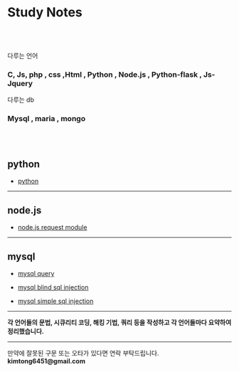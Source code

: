 # Study Notes

<!--
|다루는 언어|
|:---|
| C | 
| JS |
| PHP |
| CSS |
| HTML |
| python |
| Node.js |
| python-flask |
| JS-Jquery |
| db - Mysql |
| db - MariaDB |
| 한국어 |
| 한영어 |
-->
<br><br><br>
다루는 언어

### C, Js, php , css ,Html , Python , Node.js , Python-flask , Js-Jquery

다루는 db 

### Mysql , maria , mongo
<br><br>
## python
+ [python](https://github.com/kimminwyk/Study-notes/tree/master/Python)

* * *

## node.js

+ [node.js request module](https://github.com/kimminwyk/Study-notes/tree/master/Node.js/request)

* * *

## mysql

+ [mysql query](https://github.com/kimminwyk/Study-notes/tree/master/MYSQL/MYSQL-Query)

+ [mysql blind sql injection](https://github.com/kimminwyk/Study-notes/tree/master/MYSQL/MYSQL-SQL-injection/blind-sql-injection)

+ [mysql simple sql injection](https://github.com/kimminwyk/Study-notes/tree/master/MYSQL/MYSQL-SQL-injection/simple-sql-injection)

* * *

__각 언어들의 문법, 시큐리티 코딩, 해킹 기법, 쿼리 등을 작성하고 각 언어들마다 요약하여 정리했습니다.__

* * *


만약에 잘못된 구문 또는 오타가 있다면 연락 부탁드립니다.
__kimtong6451@gmail.com__